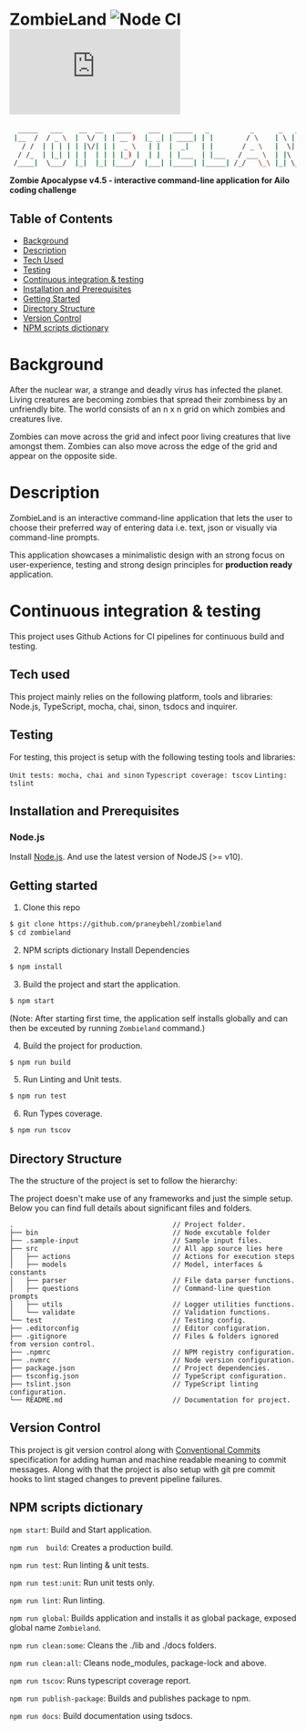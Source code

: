 # ZombieLand ![Node CI](https://github.com/praneybehl/zombieland/workflows/Node%20CI/badge.svg)  [![tscov](https://img.shields.io/badge/dynamic/json.svg?label=tscov&prefix=%E2%89%A5&suffix=%&query=$.typeCoverage.minCoverage&uri=https%3A%2F%2Fraw.githubusercontent.com%2Fjeroenouw%2Fliftr-tscov%2Fmaster%2Fpackage.json)](https://github.com/jeroenouw/liftr-tscov)
```bash
  _____   ___    __  __   ____    ___   _____   _          _      _   _   ____
 |__  /  / _ \  |  \/  | | __ )  |_ _| | ____| | |        / \    | \ | | |  _ \
   / /  | | | | | |\/| | |  _ \   | |  |  _|   | |       / _ \   |  \| | | | | |
  / /_  | |_| | | |  | | | |_) |  | |  | |___  | |___   / ___ \  | |\  | | |_| |
 /____|  \___/  |_|  |_| |____/  |___| |_____| |_____| /_/   \_\ |_| \_| |____/
```
**Zombie Apocalypse v4.5 - interactive command-line application for Ailo coding challenge**

## Table of Contents

* [Background](#user-content-background)
* [Description](#user-content-description)
* [Tech Used](#user-content-tech-used)
* [Testing](#user-content-testing)
* [Continuous integration & testing](#user-content-continuous-integration-testing)
* [Installation and Prerequisites](#user-content-installation-and-prerequisites)
* [Getting Started](#user-content-getting-started)
* [Directory Structure](#user-content-directory-structure)
* [Version Control](#user-content-version-control)
* [NPM scripts dictionary ](#user-content-npm-scripts-dictionary)

# Background
After the nuclear war, a strange and deadly virus has infected the planet. Living creatures are becoming zombies that spread their zombiness by an unfriendly bite. The world consists of an ​n​ x​ n​ grid on which ​zombies​ ​and ​creatures​ live.

Zombies can move across the grid and infect poor living creatures that live amongst them. Zombies can also move across the edge of the grid and appear on the opposite side.

# Description
ZombieLand is an interactive command-line application that lets the user to choose their preferred way of entering data i.e. text, json or visually via command-line prompts.

This application showcases a minimalistic design with an strong focus on user-experience, testing and strong design principles for **production ready** application.

# Continuous integration & testing
This project uses Github Actions for CI pipelines for continuous build and testing.

## Tech used
This project mainly relies on the following platform, tools and libraries:
Node.js, TypeScript, mocha, chai, sinon, tsdocs and inquirer.

## Testing
For testing, this project is setup with the following testing tools and libraries:

`Unit tests: mocha, chai and sinon`
`Typescript coverage: tscov`
`Linting: tslint`


## Installation and Prerequisites

### Node.js

Install [Node.js](https://nodejs.org/en/download/). And use the latest version of NodeJS (>= v10).


## Getting started

1. Clone this repo
```bash
$ git clone https://github.com/praneybehl/zombieland
$ cd zombieland
```

2. NPM scripts dictionary Install Dependencies
```bash
$ npm install
```

3. Build the project and start the application.
```bash
$ npm start
```
(Note: After starting first time, the application self installs globally and can then be exceuted by running `Zombieland` command.)

4. Build the project for production.
```bash
$ npm run build
```

5. Run Linting and Unit tests.
```bash
$ npm run test
```

6. Run Types coverage.
```bash
$ npm run tscov
```

## Directory Structure

The the structure of the project is set to follow the hierarchy:

The project doesn't make use of any frameworks and just the simple setup.
Below you can find full details about significant files and folders.

```bass
.                                       // Project folder.
├── bin                                 // Node excutable folder
├── .sample-input                       // Sample input files.
├── src                                 // All app source lies here
│   ├── actions                         // Actions for execution steps
│   ├── models                          // Model, interfaces & constants
│   ├── parser                          // File data parser functions.
│   ├── questions                       // Command-line question prompts
│   ├── utils                           // Logger utilities functions.
│   └── validate                        // Validation functions.
└── test                                // Testing config.
├── .editorconfig                       // Editor configuration.
├── .gitignore                          // Files & folders ignored from version control.
├── .npmrc                              // NPM registry configuration.
├── .nvmrc                              // Node version configuration.
├── package.json                        // Project dependencies.
├── tsconfig.json                       // TypeScript configuration.
├── tslint.json                         // TypeScript linting configuration.
└── README.md                           // Documentation for project.
```

## Version Control
This project is git version control along with [Conventional Commits](https://www.conventionalcommits.org/)
specification for adding human and machine readable meaning to commit messages. Along with that the project
is also setup with git pre commit hooks to lint staged changes to prevent pipeline failures.


## NPM scripts dictionary

`npm start`:			Build and Start application.

`npm run  build`:		Creates a production build.

`npm run test`:			Run linting & unit tests.

`npm run test:unit`:	Run unit tests only.

`npm run lint`:		    Run linting.

`npm run global`:	    Builds application and installs it as global package, exposed global name `Zombieland`.

`npm run clean:some`:	Cleans the ./lib and ./docs folders.

`npm run clean:all`:	Cleans node_modules, package-lock and above.

`npm run tscov`:        Runs typescript coverage report.

`npm run publish-package`: Builds and publishes package to npm.

`npm run docs`:         Build documentation using tsdocs.
